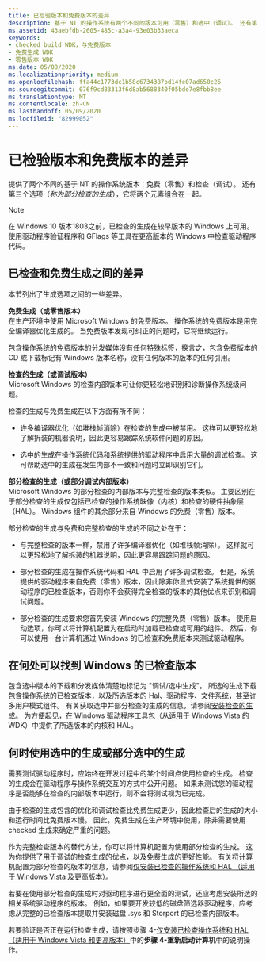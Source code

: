 ```yaml
---
title: 已检验版本和免费版本的差异
description: 基于 NT 的操作系统有两个不同的版本可用（零售）和选中（调试）。 还有第三个选项（称为部分检查的生成），它将两个元素组合在一起。
ms.assetid: 43aebfdb-2605-485c-a3a4-93e03b33aeca
keywords:
- checked build WDK，与免费版本
- 免费生成 WDK
- 零售版本 WDK
ms.date: 05/08/2020
ms.localizationpriority: medium
ms.openlocfilehash: ffa44c1773dc1b58c6734387bd14fe07ad650c26
ms.sourcegitcommit: 076f9cd83313f6d8ab5688340f05bde7e8fbb8ee
ms.translationtype: MT
ms.contentlocale: zh-CN
ms.lasthandoff: 05/09/2020
ms.locfileid: "82999052"
---
```

# <a name="checked-and-free-build-differences"></a>已检验版本和免费版本的差异

提供了两个不同的基于 NT 的操作系统版本：免费（零售）和检查（调试）。 还有第三个选项（*称为部分检查的生成*），它将两个元素组合在一起。

> [!NOTE]
> 在 Windows 10 版本1803之前，已检查的生成在较早版本的 Windows 上可用。
> 使用驱动程序验证程序和 GFlags 等工具在更高版本的 Windows 中检查驱动程序代码。

## <a name="differences-between-the-checked-and-free-builds"></a>已检查和免费生成之间的差异

本节列出了生成选项之间的一些差异。

**免费生成（或零售版本）**  
在生产环境中使用 Microsoft Windows 的免费版本。 操作系统的免费版本是用完全编译器优化生成的。 当免费版本发现可纠正的问题时，它将继续运行。

包含操作系统的免费版本的分发媒体没有任何特殊标签，换言之，包含免费版本的 CD 或下载标记有 Windows 版本名称，没有任何版本的版本的任何引用。

**检查的生成（或调试版本）**  
Microsoft Windows 的检查内部版本可让你更轻松地识别和诊断操作系统级问题。

检查的生成与免费生成在以下方面有所不同：

- 许多编译器优化（如堆栈帧消除）在检查的生成中被禁用。 这样可以更轻松地了解拆装的机器说明，因此更容易跟踪系统软件问题的原因。

- 选中的生成在操作系统代码和系统提供的驱动程序中启用大量的调试检查。 这可帮助选中的生成在发生内部不一致和问题时立即识别它们。

**部分检查的生成（或部分调试内部版本）**  
Microsoft Windows 的部分检查的内部版本与完整检查的版本类似。 主要区别在于部分检查的生成仅包括已检查的操作系统映像（内核）和检查的硬件抽象层（HAL）。 Windows 组件的其余部分来自 Windows 的免费（零售）版本。

部分检查的生成与免费和完整检查的生成的不同之处在于：

- 与完整检查的版本一样，禁用了许多编译器优化（如堆栈帧消除）。 这样就可以更轻松地了解拆装的机器说明，因此更容易跟踪问题的原因。

- 部分检查的生成在操作系统代码和 HAL 中启用了许多调试检查。 但是，系统提供的驱动程序来自免费（零售）版本，因此除非你显式安装了系统提供的驱动程序的已检查版本，否则你不会获得完全检查的版本的其他优点来识别和调试问题。

- 部分检查的生成要求您首先安装 Windows 的完整免费（零售）版本。 使用启动选项，你可以将计算机配置为在启动时加载已检查或可用的组件。 然后，你可以使用一台计算机通过 Windows 的已检查和免费版本来测试驱动程序。

## <a name="where-to-find-a-checked-build-of-windows"></a>在何处可以找到 Windows 的已检查版本

包含选中版本的下载和分发媒体清楚地标记为 "调试/选中生成"。 所选的生成下载包含操作系统的已检查版本，以及所选版本的 Hal、驱动程序、文件系统，甚至许多用户模式组件。 有关获取选中并部分检查的生成的信息，请参阅[安装检查的生成](installing-the-checked-build.md)。 为方便起见，在 Windows 驱动程序工具包（从适用于 Windows Vista 的 WDK）中提供了所选版本的内核和 HAL。

## <a name="when-to-use-the-checked-build-or-partial-checked-build"></a>何时使用选中的生成或部分选中的生成

需要测试驱动程序时，应始终在开发过程中的某个时间点使用检查的生成。 检查的生成会在驱动程序与操作系统交互的方式中公开问题。 如果未测试您的驱动程序是否能够在检查的内部版本中运行，则不会将测试视为已完成。

由于检查的生成包含的优化和调试检查比免费生成更少，因此检查后的生成的大小和运行时间比免费版本慢。 因此，免费生成在生产环境中使用，除非需要使用 checked 生成来确定严重的问题。

作为完整检查版本的替代方法，你可以将计算机配置为使用部分检查的生成。 这为你提供了用于调试的检查生成的优点，以及免费生成的更好性能。 有关将计算机配置为部分检查的版本的信息，请参阅[仅安装已检查的操作系统和 HAL （适用于 Windows Vista 及更高版本）](installing-just-the-checked-operating-system-and-hal--for-windows-vist.md)。

若要在使用部分检查的生成时对驱动程序进行更全面的测试，还应考虑安装所选的相关系统驱动程序的版本。 例如，如果要开发较低的磁盘筛选器驱动程序，应考虑从完整的已检查版本提取并安装磁盘 .sys 和 Storport 的已检查内部版本。

若要验证是否正在运行检查生成，请按照步骤 4-[仅安装已检查操作系统和 HAL （适用于 Windows Vista 和更高版本）](installing-just-the-checked-operating-system-and-hal--for-windows-vist.md)中的**步骤 4-重新启动计算机**中的说明操作。